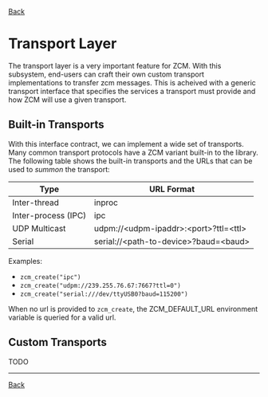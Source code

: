 <a href="javascript:history.go(-1)">Back</a>
# Transport Layer

The transport layer is a very important feature for ZCM. With
this subsystem, end-users can craft their own custom transport implementations
to transfer zcm messages. This is acheived with a generic transport interface
that specifies the services a transport must provide and how ZCM will use
a given transport.

## Built-in Transports

With this interface contract, we can implement a wide set of transports.
Many common transport protocols have a ZCM variant built-in to the library.
The following table shows the built-in transports and the URLs that can
be used to *summon* the transport:

<table>
  <thead>
    <tr><th>  Type                </th><th>  URL Format                                              </th></tr>
  </thead>
    <tr><td>  Inter-thread        </td><td>  inproc                                                  </td></tr>
    <tr><td>  Inter-process (IPC) </td><td>  ipc                                                     </td></tr>
    <tr><td>  UDP Multicast       </td><td>  udpm://&lt;udpm-ipaddr&gt;:&lt;port&gt;?ttl=&lt;ttl&gt; </td></tr>
    <tr><td>  Serial              </td><td>  serial://&lt;path-to-device&gt;?baud=&lt;baud&gt; </td></tr>
</table>

Examples:

 - `zcm_create("ipc")`
 - `zcm_create("udpm://239.255.76.67:7667?ttl=0")`
 - `zcm_create("serial:///dev/ttyUSB0?baud=115200")`

When no url is provided to `zcm_create`, the ZCM_DEFAULT_URL environment variable is
queried for a valid url.

## Custom Transports

TODO

<hr>
<a href="javascript:history.go(-1)">Back</a>
